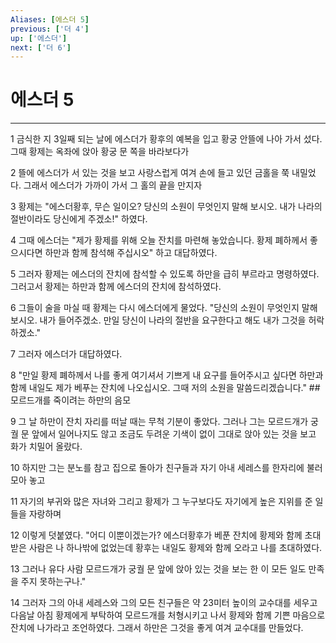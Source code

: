 ```yaml
---
Aliases: [에스더 5]
previous: ['더 4']
up: ['에스더']
next: ['더 6']
---
```

# 에스더 5

***


1 금식한 지 3일째 되는 날에 에스더가 황후의 예복을 입고 황궁 안뜰에 나아 가서 섰다. 그때 황제는 옥좌에 앉아 황궁 문 쪽을 바라보다가 

2 뜰에 에스더가 서 있는 것을 보고 사랑스럽게 여겨 손에 들고 있던 금홀을 쭉 내밀었다. 그래서 에스더가 가까이 가서 그 홀의 끝을 만지자 

3 황제는 "에스더황후, 무슨 일이오? 당신의 소원이 무엇인지 말해 보시오. 내가 나라의 절반이라도 당신에게 주겠소!" 하였다. 

4 그때 에스더는 "제가 황제를 위해 오늘 잔치를 마련해 놓았습니다. 황제 폐하께서 좋으시다면 하만과 함께 참석해 주십시오" 하고 대답하였다. 

5 그러자 황제는 에스더의 잔치에 참석할 수 있도록 하만을 급히 부르라고 명령하였다. 그러고서 황제는 하만과 함께 에스더의 잔치에 참석하였다. 

6 그들이 술을 마실 때 황제는 다시 에스더에게 물었다. "당신의 소원이 무엇인지 말해 보시오. 내가 들어주겠소. 만일 당신이 나라의 절반을 요구한다고 해도 내가 그것을 허락하겠소." 

7 그러자 에스더가 대답하였다. 

8 "만일 황제 폐하께서 나를 좋게 여기셔서 기쁘게 내 요구를 들어주시고 싶다면 하만과 함께 내일도 제가 베푸는 잔치에 나오십시오. 그때 저의 소원을 말씀드리겠습니다." ## 모르드개를 죽이려는 하만의 음모 

9 그 날 하만이 잔치 자리를 떠날 때는 무척 기분이 좋았다. 그러나 그는 모르드개가 궁궐 문 앞에서 일어나지도 않고 조금도 두려운 기색이 없이 그대로 앉아 있는 것을 보고 화가 치밀어 올랐다. 

10 하지만 그는 분노를 참고 집으로 돌아가 친구들과 자기 아내 세레스를 한자리에 불러모아 놓고 

11 자기의 부귀와 많은 자녀와 그리고 황제가 그 누구보다도 자기에게 높은 지위를 준 일들을 자랑하며 

12 이렇게 덧붙였다. "어디 이뿐이겠는가? 에스더황후가 베푼 잔치에 황제와 함께 초대받은 사람은 나 하나밖에 없었는데 황후는 내일도 황제와 함께 오라고 나를 초대하였다. 

13 그러나 유다 사람 모르드개가 궁궐 문 앞에 앉아 있는 것을 보는 한 이 모든 일도 만족을 주지 못하는구나." 

14 그러자 그의 아내 세레스와 그의 모든 친구들은 약 23미터 높이의 교수대를 세우고 다음날 아침 황제에게 부탁하여 모르드개를 처형시키고 나서 황제와 함께 기쁜 마음으로 잔치에 나가라고 조언하였다. 그래서 하만은 그것을 좋게 여겨 교수대를 만들었다.
